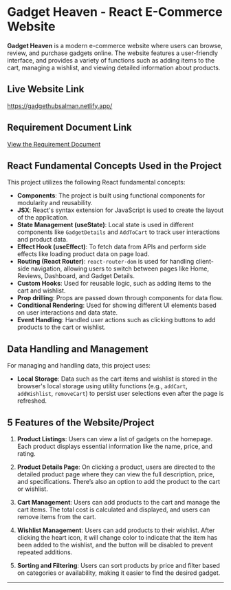 # Gadget Heaven - React E-Commerce Website

**Gadget Heaven** is a modern e-commerce website where users can browse, review, and purchase gadgets online. The website features a user-friendly interface, and provides a variety of functions such as adding items to the cart, managing a wishlist, and viewing detailed information about products.

## Live Website Link
https://gadgethubsalman.netlify.app/

## Requirement Document Link
[View the Requirement Document](/public/websiteRequirement.pdf)

## React Fundamental Concepts Used in the Project

This project utilizes the following React fundamental concepts:

- **Components**: The project is built using functional components for modularity and reusability.
- **JSX**: React's syntax extension for JavaScript is used to create the layout of the application.
- **State Management (useState)**: Local state is used in different components like `GadgetDetails` and `AddToCart` to track user interactions and product data.
- **Effect Hook (useEffect)**: To fetch data from APIs and perform side effects like loading product data on page load.
- **Routing (React Router)**: `react-router-dom` is used for handling client-side navigation, allowing users to switch between pages like Home, Reviews, Dashboard, and Gadget Details.
- **Custom Hooks**: Used for reusable logic, such as adding items to the cart and wishlist.
- **Prop drilling**: Props are passed down through components for data flow.
- **Conditional Rendering**: Used for showing different UI elements based on user interactions and data state.
- **Event Handling**: Handled user actions such as clicking buttons to add products to the cart or wishlist.

## Data Handling and Management

For managing and handling data, this project uses:

- **Local Storage**: Data such as the cart items and wishlist is stored in the browser's local storage using utility functions (e.g., `addCart`, `addWishlist`, `removeCart`) to persist user selections even after the page is refreshed.

## 5 Features of the Website/Project

1. **Product Listings**: Users can view a list of gadgets on the homepage. Each product displays essential information like the name, price, and rating.
  
2. **Product Details Page**: On clicking a product, users are directed to the detailed product page where they can view the full description, price, and specifications. There’s also an option to add the product to the cart or wishlist.
   
3. **Cart Management**: Users can add products to the cart and manage the cart items. The total cost is calculated and displayed, and users can remove items from the cart.
   
4. **Wishlist Management**: Users can add products to their wishlist. After clicking the heart icon, it will change color to indicate that the item has been added to the wishlist, and the button will be disabled to prevent repeated additions.
   
5. **Sorting and Filtering**: Users can sort products by price and filter based on categories or availability, making it easier to find the desired gadget.

---

